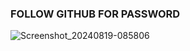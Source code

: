 <h3>FOLLOW GITHUB FOR PASSWORD</h3>

![Screenshot_20240819-085806](https://github.com/user-attachments/assets/0a7833a0-29d1-4599-8a5c-924e32ef2a50)
